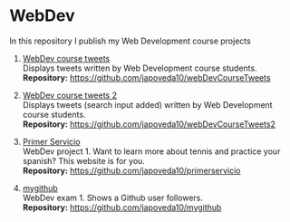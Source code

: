 # WebDev

In this repository I publish my Web Development course projects

1. [WebDev course tweets](https://japoveda10.github.io/webDevCourseTweets/) <br>
  Displays tweets written by Web Development course students. <br>
  <b>Repository:</b> https://github.com/japoveda10/webDevCourseTweets
  
2. [WebDev course tweets 2](https://japoveda10.github.io/webDevCourseTweets2/) <br>
  Displays tweets (search input added) written by Web Development course students. <br>
  <b>Repository:</b> https://github.com/japoveda10/webDevCourseTweets2
  
3. [Primer Servicio](https://japoveda10.github.io/primerservicio/) <br>
  WebDev project 1. Want to learn more about tennis and practice your spanish? This website is for you. <br>
  <b>Repository:</b> https://github.com/japoveda10/primerservicio
  
4. [mygithub](http://mygithub-webapp.herokuapp.com/) <br>
  WebDev exam 1. Shows a Github user followers. <br>
  <b>Repository:</b> https://github.com/japoveda10/mygithub
